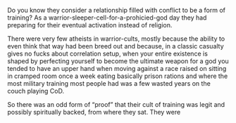 Do you know they consider a relationship filled with conflict to be a form of training? As a warrior-sleeper-cell-for-a-prohicied-god day they had preparing for their eventual activation instead of religion. 

There were very few atheists in warrior-cults, mostly because the ability to even think that way had been breed out and because, in a classic casualty gives no fucks about correlation setup, when your entire existence is shaped by perfecting yourself to become the ultimate weapon for a god you tended to have an upper hand when moving against a race raised on sitting in cramped room once a week eating basically prison rations and where the most military training most people had was a few wasted years on the couch playing CoD.

So there was an odd form of “proof” that their cult of training was legit and possibly spiritually backed, from where they sat. They were 
